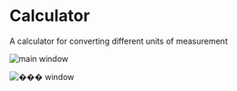# Calculator
A calculator for converting different units of measurement

![main window](https://github.com/Apostolos172/Calculator/blob/115586d4a16e1c4e103f2e55faaec38c7d3e71e7/screenshots/main_window.png)

![��� window](https://github.com/Apostolos172/Calculator/blob/b053c02b06d30355b08c5786b6b422cad12e09c2/screenshots/μαχ.png)
